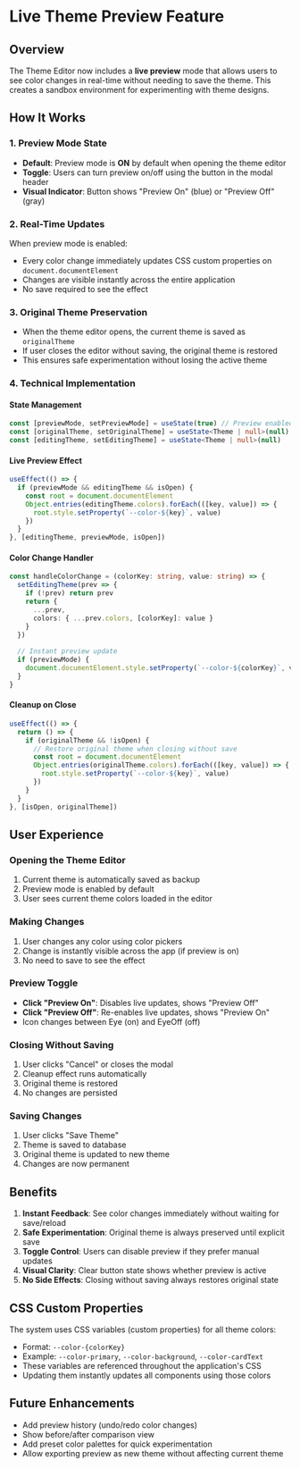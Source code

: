 # Live Theme Preview Feature

## Overview
The Theme Editor now includes a **live preview** mode that allows users to see color changes in real-time without needing to save the theme. This creates a sandbox environment for experimenting with theme designs.

## How It Works

### 1. Preview Mode State
- **Default**: Preview mode is **ON** by default when opening the theme editor
- **Toggle**: Users can turn preview on/off using the button in the modal header
- **Visual Indicator**: Button shows "Preview On" (blue) or "Preview Off" (gray)

### 2. Real-Time Updates
When preview mode is enabled:
- Every color change immediately updates CSS custom properties on `document.documentElement`
- Changes are visible instantly across the entire application
- No save required to see the effect

### 3. Original Theme Preservation
- When the theme editor opens, the current theme is saved as `originalTheme`
- If user closes the editor without saving, the original theme is restored
- This ensures safe experimentation without losing the active theme

### 4. Technical Implementation

#### State Management
```typescript
const [previewMode, setPreviewMode] = useState(true) // Preview enabled by default
const [originalTheme, setOriginalTheme] = useState<Theme | null>(null)
const [editingTheme, setEditingTheme] = useState<Theme | null>(null)
```

#### Live Preview Effect
```typescript
useEffect(() => {
  if (previewMode && editingTheme && isOpen) {
    const root = document.documentElement
    Object.entries(editingTheme.colors).forEach(([key, value]) => {
      root.style.setProperty(`--color-${key}`, value)
    })
  }
}, [editingTheme, previewMode, isOpen])
```

#### Color Change Handler
```typescript
const handleColorChange = (colorKey: string, value: string) => {
  setEditingTheme(prev => {
    if (!prev) return prev
    return {
      ...prev,
      colors: { ...prev.colors, [colorKey]: value }
    }
  })
  
  // Instant preview update
  if (previewMode) {
    document.documentElement.style.setProperty(`--color-${colorKey}`, value)
  }
}
```

#### Cleanup on Close
```typescript
useEffect(() => {
  return () => {
    if (originalTheme && !isOpen) {
      // Restore original theme when closing without save
      const root = document.documentElement
      Object.entries(originalTheme.colors).forEach(([key, value]) => {
        root.style.setProperty(`--color-${key}`, value)
      })
    }
  }
}, [isOpen, originalTheme])
```

## User Experience

### Opening the Theme Editor
1. Current theme is automatically saved as backup
2. Preview mode is enabled by default
3. User sees current theme colors loaded in the editor

### Making Changes
1. User changes any color using color pickers
2. Change is instantly visible across the app (if preview is on)
3. No need to save to see the effect

### Preview Toggle
- **Click "Preview On"**: Disables live updates, shows "Preview Off"
- **Click "Preview Off"**: Re-enables live updates, shows "Preview On"
- Icon changes between Eye (on) and EyeOff (off)

### Closing Without Saving
1. User clicks "Cancel" or closes the modal
2. Cleanup effect runs automatically
3. Original theme is restored
4. No changes are persisted

### Saving Changes
1. User clicks "Save Theme"
2. Theme is saved to database
3. Original theme is updated to new theme
4. Changes are now permanent

## Benefits

1. **Instant Feedback**: See color changes immediately without waiting for save/reload
2. **Safe Experimentation**: Original theme is always preserved until explicit save
3. **Toggle Control**: Users can disable preview if they prefer manual updates
4. **Visual Clarity**: Clear button state shows whether preview is active
5. **No Side Effects**: Closing without saving always restores original state

## CSS Custom Properties
The system uses CSS variables (custom properties) for all theme colors:
- Format: `--color-{colorKey}`
- Example: `--color-primary`, `--color-background`, `--color-cardText`
- These variables are referenced throughout the application's CSS
- Updating them instantly updates all components using those colors

## Future Enhancements
- Add preview history (undo/redo color changes)
- Show before/after comparison view
- Add preset color palettes for quick experimentation
- Allow exporting preview as new theme without affecting current theme
